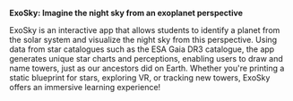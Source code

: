 **ExoSky: Imagine the night sky from an exoplanet perspective**

ExoSky is an interactive app that allows students to identify a planet from the solar system and visualize the night sky from this perspective. 
Using data from star catalogues such as the ESA Gaia DR3 catalogue, the app generates unique star charts and perceptions,
enabling users to draw and name towers, just as our ancestors did on Earth.
Whether you're printing a static blueprint for stars, exploring VR, or tracking new towers, ExoSky offers an immersive learning experience!
